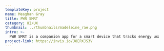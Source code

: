 ```yaml
---
templateKey: project
name: Meaghan Gray
title: PWR SMRT
category: UI/UX
thumbnail: ../thumbnails/madeleine_rae.png
intro: >-
  PWR SMRT is a companion app for a smart device that tracks energy usage with custom data visualizations.
project-link: https://invis.io/J8ERXJS3V
---
```

